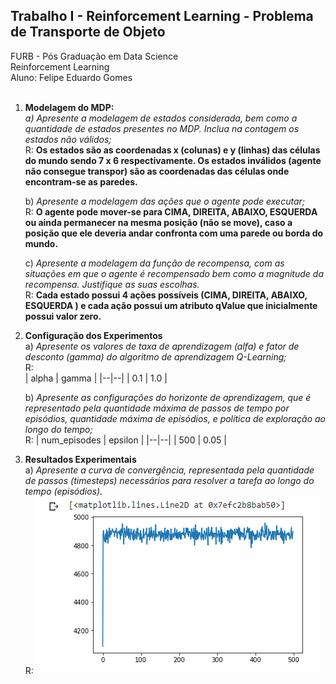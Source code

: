 ## Trabalho I - Reinforcement Learning - Problema de Transporte de Objeto

FURB - Pós Graduação em Data Science<br/>
Reinforcement Learning<br/>
Aluno: Felipe Eduardo Gomes<br/><br/>

1. **Modelagem do MDP:**  
	*a) Apresente a modelagem de estados considerada, bem como a quantidade de estados presentes no MDP. Inclua na contagem os estados não válidos;*<br/>
	R: **Os estados são as coordenadas x (colunas) e y (linhas) das células do mundo sendo 7 x 6 respectivamente. Os estados inválidos (agente não consegue transpor) são as coordenadas das células onde encontram-se as paredes.**
	
	b) *Apresente a modelagem das ações que o agente pode executar;*<br/>
	R: **O agente pode mover-se para CIMA, DIREITA, ABAIXO, ESQUERDA ou ainda permanecer na mesma posição (não se move), caso a posição que ele deveria andar confronta com uma parede ou borda do mundo.**
	
	c) *Apresente a modelagem da função de recompensa, com as situações em que o agente é recompensado bem como a magnitude da recompensa. Justifique as suas escolhas.*<br/>
	R: **Cada estado possui 4 ações possíveis (CIMA, DIREITA, ABAIXO, ESQUERDA ) e cada ação possui um atributo qValue que inicialmente possui valor zero.**

3. **Configuração dos Experimentos**  
	a) *Apresente os valores de taxa de aprendizagem (alfa) e fator de desconto (gamma) do algoritmo de aprendizagem Q-Learning;*<br/>
	R: 	
	| alpha | gamma |
	|--|--|
	| 0.1 | 1.0 |  
	
	b) *Apresente as configurações do horizonte de aprendizagem, que é representado pela quantidade máxima de passos de tempo por episódios, quantidade máxima de episódios, e política de exploração ao longo do tempo;*<br/>
	R: 
	| num_episodes | epsilon |
	|--|--|
	| 500 | 0.05 |

4. **Resultados Experimentais**  
	a) *Apresente a curva de convergência, representada pela quantidade de passos (timesteps) necessários para resolver a tarefa ao longo do tempo (episódios).*<br/>
	R:
	![](https://github.com/gomesfg/reinforcement_learning/blob/e40b637a7d387eba2bba011228cb3492f83eb739/curva_aprendizado.PNG?raw=true)
	